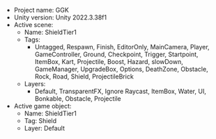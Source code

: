 <!-- UNITY CODE ASSIST INSTRUCTIONS START -->
- Project name: GGK
- Unity version: Unity 2022.3.38f1
- Active scene:
  - Name: ShieldTier1
  - Tags:
    - Untagged, Respawn, Finish, EditorOnly, MainCamera, Player, GameController, Ground, Checkpoint, Trigger, Startpoint, ItemBox, Kart, Projectile, Boost, Hazard, slowDown, GameManager, UpgradeBox, Options, DeathZone, Obstacle, Rock, Road, Shield, ProjectileBrick
  - Layers:
    - Default, TransparentFX, Ignore Raycast, ItemBox, Water, UI, Bonkable, Obstacle, Projectile
- Active game object:
  - Name: ShieldTier1
  - Tag: Shield
  - Layer: Default
<!-- UNITY CODE ASSIST INSTRUCTIONS END -->